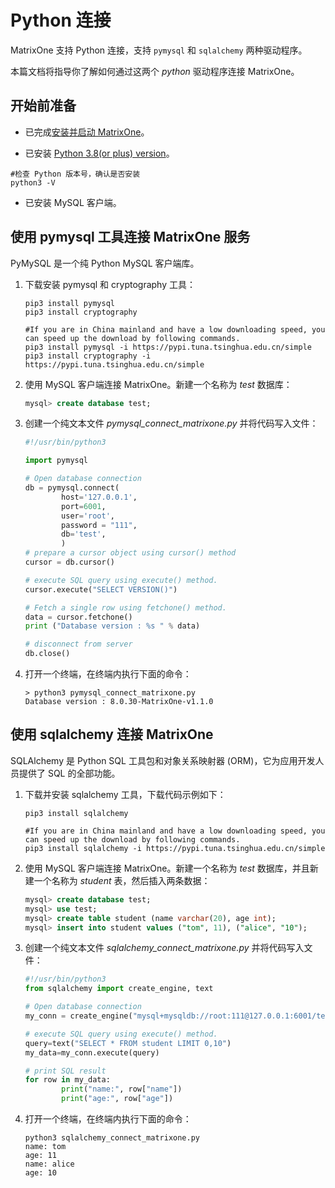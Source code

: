 # Python 连接

MatrixOne 支持 Python 连接，支持 `pymysql` 和 `sqlalchemy` 两种驱动程序。

本篇文档将指导你了解如何通过这两个 *python* 驱动程序连接 MatrixOne。

## 开始前准备

- 已完成[安装并启动 MatrixOne](../../Get-Started/install-standalone-matrixone.md)。

- 已安装 [Python 3.8(or plus) version](https://www.python.org/downloads/)。

```
#检查 Python 版本号，确认是否安装
python3 -V
```

- 已安装 MySQL 客户端。

## 使用 pymysql 工具连接 MatrixOne 服务

PyMySQL 是一个纯 Python MySQL 客户端库。

1. 下载安装 pymysql 和 cryptography 工具：

    ```
    pip3 install pymysql
    pip3 install cryptography

    #If you are in China mainland and have a low downloading speed, you can speed up the download by following commands.
    pip3 install pymysql -i https://pypi.tuna.tsinghua.edu.cn/simple
    pip3 install cryptography -i https://pypi.tuna.tsinghua.edu.cn/simple
    ```

2. 使用 MySQL 客户端连接 MatrixOne。新建一个名称为 *test* 数据库：

    ```sql
    mysql> create database test;
    ```

3. 创建一个纯文本文件 *pymysql_connect_matrixone.py* 并将代码写入文件：

    ```python
    #!/usr/bin/python3

    import pymysql

    # Open database connection
    db = pymysql.connect(
            host='127.0.0.1',
	        port=6001,
            user='root',
            password = "111",
            db='test',
            )
    # prepare a cursor object using cursor() method
    cursor = db.cursor()

    # execute SQL query using execute() method.
    cursor.execute("SELECT VERSION()")

    # Fetch a single row using fetchone() method.
    data = cursor.fetchone()
    print ("Database version : %s " % data)

    # disconnect from server
    db.close()

    ```

4. 打开一个终端，在终端内执行下面的命令：

    ```
    > python3 pymysql_connect_matrixone.py
    Database version : 8.0.30-MatrixOne-v1.1.0
    ```

## 使用 sqlalchemy 连接 MatrixOne

SQLAlchemy 是 Python SQL 工具包和对象关系映射器 (ORM)，它为应用开发人员提供了 SQL 的全部功能。

1. 下载并安装 sqlalchemy 工具，下载代码示例如下：

    ```
    pip3 install sqlalchemy

    #If you are in China mainland and have a low downloading speed, you can speed up the download by following commands.
    pip3 install sqlalchemy -i https://pypi.tuna.tsinghua.edu.cn/simple
    ```

2. 使用 MySQL 客户端连接 MatrixOne。新建一个名称为 *test* 数据库，并且新建一个名称为 *student* 表，然后插入两条数据：

    ```sql
    mysql> create database test;
    mysql> use test;
    mysql> create table student (name varchar(20), age int);
    mysql> insert into student values ("tom", 11), ("alice", "10");

    ```

3. 创建一个纯文本文件 *sqlalchemy_connect_matrixone.py* 并将代码写入文件：

    ```python
    #!/usr/bin/python3
    from sqlalchemy import create_engine, text

    # Open database connection
    my_conn = create_engine("mysql+mysqldb://root:111@127.0.0.1:6001/test")

    # execute SQL query using execute() method.
    query=text("SELECT * FROM student LIMIT 0,10")
    my_data=my_conn.execute(query)

    # print SQL result
    for row in my_data:
            print("name:", row["name"])
            print("age:", row["age"])

    ```

4. 打开一个终端，在终端内执行下面的命令：

    ```
    python3 sqlalchemy_connect_matrixone.py
    name: tom
    age: 11
    name: alice
    age: 10
    ```
